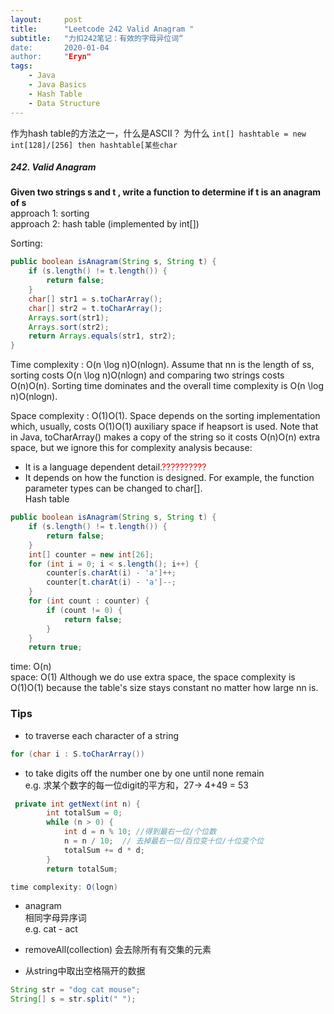 ```yaml
---
layout:     post
title:      "Leetcode 242 Valid Anagram "
subtitle:   "力扣242笔记：有效的字母异位词“
date:       2020-01-04
author:     "Eryn"
tags:
    - Java
    - Java Basics
    - Hash Table
    - Data Structure
---
```


作为hash table的方法之一，什么是ASCII？
为什么 ```int[] hashtable = new int[128]/[256] then hashtable[某些char```



##### 242. Valid Anagram   
**Given two strings s and t , write a function to determine if t is an anagram of s**   
approach 1: sorting   
approach 2: hash table (implemented by int[])   

Sorting: 
```java
public boolean isAnagram(String s, String t) {
    if (s.length() != t.length()) {
        return false;
    }
    char[] str1 = s.toCharArray();
    char[] str2 = t.toCharArray();
    Arrays.sort(str1);
    Arrays.sort(str2);
    return Arrays.equals(str1, str2);
}
```
Time complexity : O(n \log n)O(nlogn). Assume that nn is the length of ss, sorting costs O(n \log n)O(nlogn) and comparing two strings costs O(n)O(n). Sorting time dominates and the overall time complexity is O(n \log n)O(nlogn).   

Space complexity : O(1)O(1). Space depends on the sorting implementation which, usually, costs O(1)O(1) auxiliary space if heapsort is used. Note that in Java, toCharArray() makes a copy of the string so it costs O(n)O(n) extra space, but we ignore this for complexity analysis because:   
* It is a language dependent detail.<font color = red>??????????</font>
* It depends on how the function is designed. For example, the function parameter types can be changed to char[].   
Hash table   
```java
public boolean isAnagram(String s, String t) {
    if (s.length() != t.length()) {
        return false;
    }
    int[] counter = new int[26];
    for (int i = 0; i < s.length(); i++) {
        counter[s.charAt(i) - 'a']++;
        counter[t.charAt(i) - 'a']--;
    }
    for (int count : counter) {
        if (count != 0) {
            return false;
        }
    }
    return true;
```
time: O(n)   
space: O(1) Although we do use extra space, the space complexity is O(1)O(1) because the table's size stays constant no matter how large nn is.   

####



### Tips
* to traverse each character of a string   
```java
for (char i : S.toCharArray())
```
* to take digits off the number one by one until none remain     
e.g. 求某个数字的每一位digit的平方和，27-> 4+49 = 53    
```java
 private int getNext(int n) {
        int totalSum = 0;
        while (n > 0) {
            int d = n % 10; //得到最右一位/个位数
            n = n / 10;  // 去掉最右一位/百位变十位/十位变个位
            totalSum += d * d;
        }
        return totalSum;

time complexity: O(logn)
```
* anagram   
相同字母异序词   
e.g. cat - act   

* removeAll(collection) 会去除所有有交集的元素   
* 从string中取出空格隔开的数据   
```java
String str = "dog cat mouse";
String[] s = str.split(" ");
```
